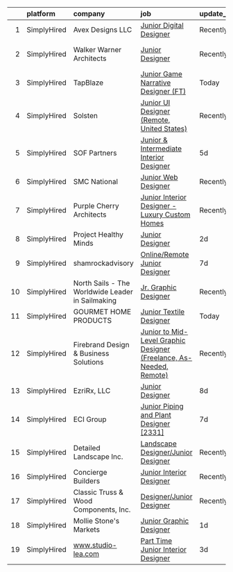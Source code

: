 

|    | platform    | company                                          | job                                                                                                                                                                             | update_time   | location          |
|---:|:------------|:-------------------------------------------------|:--------------------------------------------------------------------------------------------------------------------------------------------------------------------------------|:--------------|:------------------|
|  1 | SimplyHired | Avex Designs LLC                                 | [Junior Digital Designer](https://www.simplyhired.com/job/-74LSMpVWwq90Q0qk7gYmaLHecG-Fj01940sPSsfvVIRck3_Oo97mg?q=junior+designer)                                             | Recently      | Remote            |
|  2 | SimplyHired | Walker Warner Architects                         | [Junior Designer](https://www.simplyhired.com/job/RWvMKQWdiQcbCPYBbdGtZm4Tn2tcAjwievNLGrRZM6yaqCnvdXIq9Q?q=junior+designer)                                                     | Recently      | San Francisco, CA |
|  3 | SimplyHired | TapBlaze                                         | [Junior Game Narrative Designer (FT)](https://www.simplyhired.com/job/egHo_uOg9oWya88hTby__Q9qF5Dw-v5M7TrfuXi_ghEUd---oz97Fg?q=junior+designer)                                 | Today         | Los Angeles, CA   |
|  4 | SimplyHired | Solsten                                          | [Junior UI Designer (Remote, United States)](https://www.simplyhired.com/job/rO6vristpzLKzWbB0mJAiKBvQlwFquQQrzreXw5EmzFadwpiHU0x3g?q=junior+designer)                          | Recently      | Minneapolis, MN   |
|  5 | SimplyHired | SOF Partners                                     | [Junior & Intermediate Interior Designer](https://www.simplyhired.com/job/AmUNsn02TEexohMWNXEgkO68uCxP2IYGkJY49VglBbwFACEFDbY5qA?q=junior+designer)                             | 5d            | Fort Lee, NJ      |
|  6 | SimplyHired | SMC National                                     | [Junior Web Designer](https://www.simplyhired.com/job/RMSyTHCNDHngLDHLjqCZo1is4rT74zJaEtTa6KqXt84XFvyzLNbgHw?q=junior+designer)                                                 | Recently      | Roseville, CA     |
|  7 | SimplyHired | Purple Cherry Architects                         | [Junior Interior Designer - Luxury Custom Homes](https://www.simplyhired.com/job/DOOXxwxpauVuWbx2Wl-MkWEcFgJsADuAwHmgcWahwkPFjbWWUxgvEA?q=junior+designer)                      | Recently      | Annapolis, MD     |
|  8 | SimplyHired | Project Healthy Minds                            | [Junior Designer](https://www.simplyhired.com/job/2Gi76T-wr8RSdfSGfu3-nkcaCvwpSY0dJsDqeq_Lv1VO4vtt5M1dLw?q=junior+designer)                                                     | 2d            | New York, NY      |
|  9 | SimplyHired | shamrockadvisory                                 | [Online/Remote Junior Designer](https://www.simplyhired.com/job/ljju5q717TVyOwHgL2GUYQ0TsCuAQvSeVJlXs4ehwVKvSJc_zlj7FQ?q=junior+designer)                                       | 7d            | Detroit, MI       |
| 10 | SimplyHired | North Sails - The Worldwide Leader in Sailmaking | [Jr. Graphic Designer](https://www.simplyhired.com/job/0jz8u0P9SZ3D2ozegUQ1-M5FchmwQRb1ob7Xvd6k5XkSvtLhdOlFYQ?q=junior+designer)                                                | Recently      | Portsmouth, RI    |
| 11 | SimplyHired | GOURMET HOME PRODUCTS                            | [Junior Textile Designer](https://www.simplyhired.com/job/JN2UXnQvua_FC7JELdF3kJDaM6-S7slTIFeW09vlbRRxYPaDm2BVdQ?q=junior+designer)                                             | Today         | New York, NY      |
| 12 | SimplyHired | Firebrand Design & Business Solutions            | [Junior to Mid-Level Graphic Designer (Freelance, As-Needed, Remote)](https://www.simplyhired.com/job/CgdDiS3YUoxKMxwzYD6Bl50gCnZUzYNFYyIaBgOBvKnJ40Juwsn6iA?q=junior+designer) | Recently      | Remote            |
| 13 | SimplyHired | EzriRx, LLC                                      | [Junior Designer](https://www.simplyhired.com/job/1knJ8YHFKokFN5PYbYkh1RdC0beohgmol5V9xV95C2cCb0B1AxM7YQ?q=junior+designer)                                                     | 8d            | Remote            |
| 14 | SimplyHired | ECI Group                                        | [Junior Piping and Plant Designer [2331]](https://www.simplyhired.com/job/vk-wAQw6C_f_BrZY9Eyuef6CNgLRyFVlGzzJ1WEv14DxiX5e-Y0KOA?q=junior+designer)                             | 7d            | Baton Rouge, LA   |
| 15 | SimplyHired | Detailed Landscape Inc.                          | [Landscape Designer/Junior Designer](https://www.simplyhired.com/job/EhrppFcRWarkccNr432EF5vxGN_NA1B3Nc5BP9BEXyp3UN7zsWfsOg?q=junior+designer)                                  | Recently      | Fort Collins, CO  |
| 16 | SimplyHired | Concierge Builders                               | [Junior Interior Designer](https://www.simplyhired.com/job/tKaC-G71eXUsaj4Ezc-U6unR-TgfnvwqjAufe48cDrJLwryofTfkHg?q=junior+designer)                                            | Recently      | Woodmere, NY      |
| 17 | SimplyHired | Classic Truss & Wood Components, Inc.            | [Designer/Junior Designer](https://www.simplyhired.com/job/FGqsakCnujAqK9zJ0Rb0LjxcM6RXSGOEWIGiN4Zx0Ovay5aTpq7k7Q?q=junior+designer)                                            | Recently      | Clarksville, IN   |
| 18 | SimplyHired | Mollie Stone's Markets                           | [Junior Graphic Designer](https://www.simplyhired.com/job/hnLlq2B-r8rx85ANl6xF_Lyj4AOcWt1BwDyWf_4itp23H0yd11VgjA?q=junior+designer)                                             | 1d            | Mill Valley, CA   |
| 19 | SimplyHired | www.studio-lea.com                               | [Part Time Junior Interior Designer](https://www.simplyhired.com/job/xlFEcMj0MRymHRlpmuGxfC31XSggb76J-lbBXg74UAL31C2-AHWZBQ?q=junior+designer)                                  | 3d            | Denver, CO        |